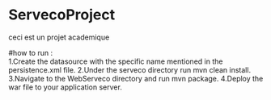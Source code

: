 # ServecoProject
ceci est un projet academique

#how to run :  
1.Create the datasource with the specific name mentioned in the persistence.xml file.
2.Under the serveco directory run mvn clean install.
3.Navigate to the WebServeco directory and run mvn package. 
4.Deploy the war file to your application server.
